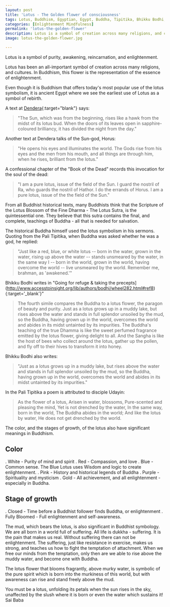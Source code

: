 ```yaml
---
layout: post
title: 'Lotus - The Golden flower of consciousness'
tags: Lotus, Buddhism, Egyptian, Egypt, Buddha, Tipitika, Bhikku Bodhi, Resurrection, Reincarnation
categories: [Enlightenment Mindfulness]
permalink: 'lotus-the-golden-flower'
description: Lotus is a symbol of creation across many religions, and cultures. In Buddhism, this flower represents the essence of enlightenment.
image: lotus-the-golden-flower.jpg

---
```




Lotus is a symbol of purity, awakening, reincarnation, and enlightenment.

Lotus has been an all-important symbol of creation across many religions, and cultures. In Buddhism, this flower is the representation of the essence of enlightenment.



Even though it is Buddhism that offers today's most popular use of the lotus symbolism, it is ancient Egypt where we see the earliest use of Lotus as a symbol of rebirth.

A text at [Dendera](https://en.wikipedia.org/wiki/Dendera){:target="blank"} says:

> "The Sun, which was from the beginning, rises like a hawk from the midst of its lotus bud. When the doors of its leaves open in sapphire-coloured brilliancy, it has divided the night from the day."


Another text at Dendera talks of the Sun-god, Horus:

> "He opens his eyes and illuminates the world. The Gods rise from his eyes and the men from his mouth, and all things are through him, when he rises, brilliant from the lotus."


A confessional chapter of the "Book of the Dead" records this invocation for the soul of the dead:

> "I am a pure lotus, issue of the field of the Sun. I guard the nostril of Ra, who guards the nostril of Hathor. I do the errands of Horus. I am a pure lotus, issue of the the field of the Sun."





From all Buddhist historical texts, many Buddhists think that the Scripture of the Lotus Blossom of the Fine Dharma - The Lotus Sutra, is the quintessential one. They believe that this sutra contains the final, and complete, teachings of Buddha - all that is needed for salvation.

The historical Buddha himself used the lotus symbolism in his sermons. Quoting from the Pali Tipitika, when Buddha was asked whether he was a god, he replied:

>"Just like a red, blue, or white lotus -- born in the water, grown in the water, rising up above the water -- stands unsmeared by the water, in the same way I -- born in the world, grown in the world, having overcome the world -- live unsmeared by the world. Remember me, brahman, as 'awakened.'"




Bhikku Bodhi writes in "Going for refuge & taking the precepts](http://www.accesstoinsight.org/lib/authors/bodhi/wheel282.html#ref8){:target='_blank'}"

>The fourth simile compares the Buddha to a lotus flower, the paragon of beauty and purity. Just as a lotus grows up in a muddy lake, but rises above the water and stands in full splendor unsoiled by the mud, so the Buddha, having grown up in the world, overcomes the world and abides in its midst untainted by its impurities. The Buddha's teaching of the true Dhamma is like the sweet perfumed fragrance emitted by the lotus flower, giving delight to all. And the Sangha is like the host of bees who collect around the lotus, gather up the pollen, and fly off to their hives to transform it into honey.


Bhikku Bodhi also writes:

> "Just as a lotus grows up in a muddy lake, but rises above the water and stands in full splendor unsoiled by the mud, so the Buddha, having grown up in the world, overcomes the world and abides in its midst untainted by its impurities."





In the Pali Tipitika a poem is attributed to disciple Udayin:

> As the flower of a lotus,
Arisen in water, blossoms,
Pure-scented and pleasing the mind,
Yet is not drenched by the water,
In the same way, born in the world,
The Buddha abides in the world;
And like the lotus by water,
He does not get drenched by the world.



The color, and the stages of growth, of the lotus also have significant meanings in Buddhism.

## Color

. White - Purity of mind and spirit
. Red - Compassion, and love
. Blue - Common sense. The Blue Lotus uses Wisdom and logic to create enlightenment.
. Pink - History and historical legends of Buddha
. Purple - Spirituality and mysticism
. Gold - All achievement, and all enlightenment - especially in Buddha.

## Stage of growth

. Closed - Time before a Buddhist follower finds Buddha, or enlightenment
. Fully Bloomed - Full enlightenment and self-awareness.



The mud, which bears the lotus, is also significant in Buddhist symbology. We are all born in a world full of suffering. All life is dukkha - suffering. It is the pain that makes us real. Without suffering there can not be enlightenment. The suffering, just like resistance in exercise, makes us strong, and teaches us how to fight the temptation of attachment. When we free our minds from the temptation, only then are we able to rise above the muddy water, and become one with Buddha.


The lotus flower that blooms fragrantly, above murky water, is symbolic of the pure spirit which is born into the murkiness of this world, but with awareness can rise and stand freely above the mud.



You must be a lotus, unfolding its petals when the sun rises in the sky, unaffected by the slush where it is born or even the water which sustains it! Sai Baba
